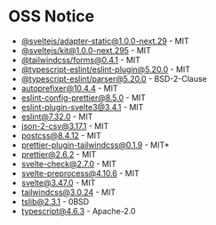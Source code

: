 # OSS Notice

- [@sveltejs/adapter-static@1.0.0-next.29](https://github.com/sveltejs/kit) - MIT
- [@sveltejs/kit@1.0.0-next.295](https://github.com/sveltejs/kit) - MIT
- [@tailwindcss/forms@0.4.1](https://github.com/tailwindlabs/tailwindcss-forms) - MIT
- [@typescript-eslint/eslint-plugin@5.20.0](https://github.com/typescript-eslint/typescript-eslint) - MIT
- [@typescript-eslint/parser@5.20.0](https://github.com/typescript-eslint/typescript-eslint) - BSD-2-Clause
- [autoprefixer@10.4.4](https://github.com/postcss/autoprefixer) - MIT
- [eslint-config-prettier@8.5.0](https://github.com/prettier/eslint-config-prettier) - MIT
- [eslint-plugin-svelte3@3.4.1](https://github.com/sveltejs/eslint-plugin-svelte3) - MIT
- [eslint@7.32.0](https://github.com/eslint/eslint) - MIT
- [json-2-csv@3.17.1](https://github.com/mrodrig/json-2-csv) - MIT
- [postcss@8.4.12](https://github.com/postcss/postcss) - MIT
- [prettier-plugin-tailwindcss@0.1.9](https://github.com/tailwindlabs/prettier-plugin-tailwindcss) - MIT\*
- [prettier@2.6.2](https://github.com/prettier/prettier) - MIT
- [svelte-check@2.7.0](https://github.com/sveltejs/language-tools) - MIT
- [svelte-preprocess@4.10.6](https://github.com/sveltejs/svelte-preprocess) - MIT
- [svelte@3.47.0](https://github.com/sveltejs/svelte) - MIT
- [tailwindcss@3.0.24](https://github.com/tailwindlabs/tailwindcss) - MIT
- [tslib@2.3.1](https://github.com/Microsoft/tslib) - 0BSD
- [typescript@4.6.3](https://github.com/Microsoft/TypeScript) - Apache-2.0

